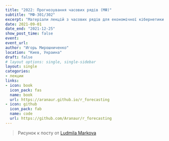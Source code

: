 ```yaml
---
title: "2022: Прогнозування часових рядів (МФ)"
subtitle: "МФ-301/302"
excerpt: "Матеріали лекцій з часових рядів для економічної кібернетики КНЕУ"
date: 2021-09-01
date_end: "2021-12-25"
show_post_time: false
event: 
event_url:
author: "Игорь Мирошниченко"
location: "Киев, Украина"
draft: false
# layout options: single, single-sidebar
layout: single
categories:
- лекции
links:
- icon: book
  icon_pack: fas
  name: book
  url: https://aranaur.github.io/r_forecasting
- icon: github
  icon_pack: fab
  name: code
  url: https://github.com/Aranaur/r_forecasting
---
```



> Рисунок к посту от [Ludmila Markova](https://www.instagram.com/mi_marko/)
